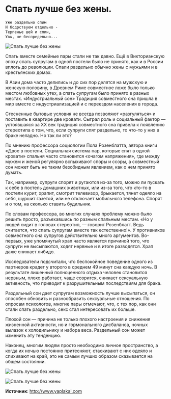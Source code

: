# Спать лучше без жены.
```txt
Уже раздельно спим
И бодрствуем отдельно -
Терпенье шей и спин,
Увы, не беспредельно...
```

![Спать лучше без жены](/images/Others/sleep_wo_wife.jpg 'Спать лучше без жены')

Спать вместе семейные пары стали не так давно. Ещё в Викторианскую эпоху спать супругам в одной постели было не принято, как и в России вплоть до революции. Спали раздельно обычно жены с мужьями и в крестьянских домах.

В Азии дома часто делились и до сих пор делятся на мужскую и женскую половину, в Древнем Риме совместное ложе было только местом любовных утех, а спать супругам было принято в разных местах. «Индустриальный сон» Традиция совместного сна пришла в мир вместе с индустриализацией и с переездом населения в города.

Стесненные бытовые условия не всегда позволяют «разгуляться» и поставить в квартире две кровати. Сыграл роль и социальный фактор — устоявшаяся за ХХ век традиция совместного сна привела к появлению стереотипа о том, что, если супруги спят раздельно, то что-то у них в браке неладно. Но так ли это? 

По мнению профессора социологии Пола Розенблатта, автора книги «Двое в постели. Социальная система пар, которые спят в одной кровати» спальня часто становится «очагом напряжения», где между мужем и женой регулярно вспыхивают споры и ссоры, а совместный сон может быть не таким безобидным явлением, как о нем принято думать.

Так, например, супруги спорят и ругаются из-за того, можно ли пускать к себе в постель домашних животных, или из-за того, что кто-то в постели курит, храпит, смотрит телевизор, брыкается, тянет одеяло на себя, шуршит газетой, или не отключает мобильного телефона. Спорят и о том, на сколько ставить будильник.

По словам профессора, во многих случаях проблему можно было решить просто, разъехавшись по разным спальным местам. «Но у людей сидит в головах стереотип, — говорит Розенблатт. Ведь считается, что спать супругам вместе так естественно!». У противников совместного сна супругов действительно много аргументов. Во-первых, уже упомянутый храп часто является причиной того, что супруги не высыпаются, ходят нервные и в итоге разводятся. Храп даже снижает либидо.

Исследователи подсчитали, что беспокойное поведение одного из партнеров крадет у второго в среднем 49 минут сна каждую ночь. В результате лишенный полноценного отдыха человек становится нервным, плохо работает, чаще ссорится, снижает сексуальную активность, что приводит к разрушительным последствиям для брака.

Раздельный сон дает супругам возможность лучше высыпаться, он способен обновить и разнообразить сексуальные отношения. По опросам психологов, многие пары отмечают, что, с тех пор, как они стали спать раздельно, секс стал интересовать их больше.

Плохой сон — причина не только плохого настроения и снижения жизненной активности, но и гормонального дисбаланса, ночных вылазок к холодильнику и набора веса. Раздельный сон может изменить эту тенденцию.

Наконец, многим людям просто необходимо личное пространство, а когда их ночью постоянно притесняют, стаскивают с них одеяло и спихивают на край, это не самым лучших образом сказывается на общем состоянии.

![Спать лучше без жены](/images/Others/sleep_wo_wife1.jpg 'Спать лучше без жены')

![Спать лучше без жены](/images/Others/sleep_wo_wife.gif 'Спать лучше без жены')

**Источник**: http://www.yaplakal.com
